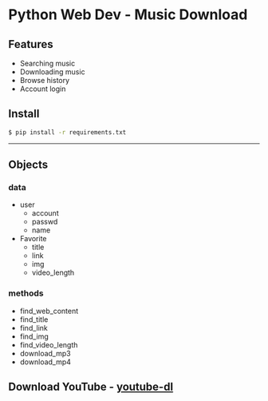 # Python Web Dev - Music Download

## Features

- Searching music
- Downloading music
- Browse history
- Account login

## Install

```sh
$ pip install -r requirements.txt
```

---

## Objects

### data

+ user
    - account
    - passwd
    - name
+ Favorite
    - title
    - link
    - img
    - video_length

### methods

- find_web_content
- find_title
- find_link
- find_img
- find_video_length
- download_mp3
- download_mp4

## Download YouTube - [youtube-dl](https://rg3.github.io/youtube-dl/)





